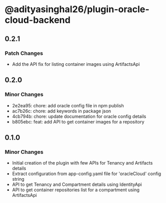 # @adityasinghal26/plugin-oracle-cloud-backend

## 0.2.1

### Patch Changes

- Add the API fix for listing container images using ArtifactsApi

## 0.2.0

### Minor Changes

- 2e2ea95: chore: add oracle config file in npm publish
- ac7b26c: chore: add keywords in package json
- 4cb794b: chore: update documentation for oracle config details
- b805ebc: feat: add API to get container images for a repository

## 0.1.0

### Minor Changes

- Initial creation of the plugin with few APIs for Tenancy and Artifacts details
- Extract configuration from app-config.yaml file for 'oracleCloud' config string
- API to get Tenancy and Compartment details using IdentityApi
- API to get container repositories list for a compartment using ArtifactsApi

